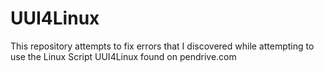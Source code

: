 # UUI4Linux
This repository attempts to fix errors that I discovered while attempting to use the Linux Script UUI4Linux found on pendrive.com
